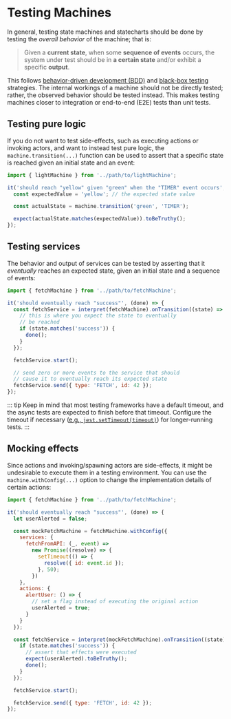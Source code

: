 # Testing Machines

In general, testing state machines and statecharts should be done by testing the _overall behavior_ of the machine; that is:

> Given a **current state**, when some **sequence of events** occurs, the system under test should be in **a certain state** and/or exhibit a specific **output**.

This follows [behavior-driven development (BDD)](https://en.wikipedia.org/wiki/Behavior-driven_development) and [black-box testing](https://en.wikipedia.org/wiki/Black-box_testing) strategies. The internal workings of a machine should not be directly tested; rather, the observed behavior should be tested instead. This makes testing machines closer to integration or end-to-end (E2E) tests than unit tests.

## Testing pure logic

If you do not want to test side-effects, such as executing actions or invoking actors, and want to instead test pure logic, the `machine.transition(...)` function can be used to assert that a specific state is reached given an initial state and an event:

```js
import { lightMachine } from '../path/to/lightMachine';

it('should reach "yellow" given "green" when the "TIMER" event occurs', () => {
  const expectedValue = 'yellow'; // the expected state value

  const actualState = machine.transition('green', 'TIMER');

  expect(actualState.matches(expectedValue)).toBeTruthy();
});
```

## Testing services

The behavior and output of services can be tested by asserting that it _eventually_ reaches an expected state, given an initial state and a sequence of events:

```js
import { fetchMachine } from '../path/to/fetchMachine';

it('should eventually reach "success"', (done) => {
  const fetchService = interpret(fetchMachine).onTransition((state) => {
    // this is where you expect the state to eventually
    // be reached
    if (state.matches('success')) {
      done();
    }
  });

  fetchService.start();

  // send zero or more events to the service that should
  // cause it to eventually reach its expected state
  fetchService.send({ type: 'FETCH', id: 42 });
});
```

::: tip
Keep in mind that most testing frameworks have a default timeout, and the async tests are expected to finish before that timeout. Configure the timeout if necessary ([e.g., `jest.setTimeout(timeout)`](https://jestjs.io/docs/en/jest-object#jestsettimeouttimeout)) for longer-running tests.
:::

## Mocking effects

Since actions and invoking/spawning actors are side-effects, it might be undesirable to execute them in a testing environment. You can use the `machine.withConfig(...)` option to change the implementation details of certain actions:

```js
import { fetchMachine } from '../path/to/fetchMachine';

it('should eventually reach "success"', (done) => {
  let userAlerted = false;

  const mockFetchMachine = fetchMachine.withConfig({
    services: {
      fetchFromAPI: (_, event) =>
        new Promise((resolve) => {
          setTimeout(() => {
            resolve({ id: event.id });
          }, 50);
        })
    },
    actions: {
      alertUser: () => {
        // set a flag instead of executing the original action
        userAlerted = true;
      }
    }
  });

  const fetchService = interpret(mockFetchMachine).onTransition((state) => {
    if (state.matches('success')) {
      // assert that effects were executed
      expect(userAlerted).toBeTruthy();
      done();
    }
  });

  fetchService.start();

  fetchService.send({ type: 'FETCH', id: 42 });
});
```
